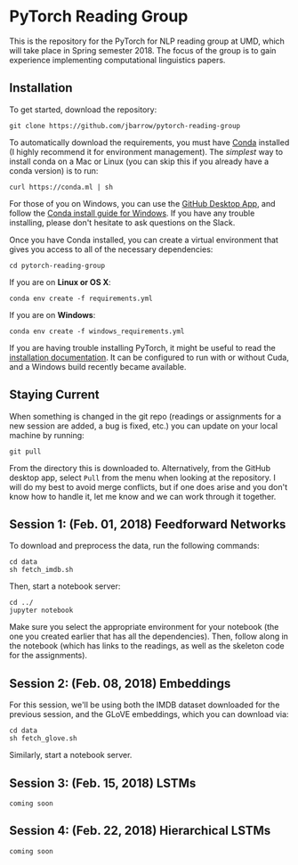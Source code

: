 # PyTorch Reading Group

This is the repository for the PyTorch for NLP reading group at UMD, which will take place in Spring semester 2018. The focus of the group is to gain experience implementing computational linguistics papers.

## Installation

To get started, download the repository:

```
git clone https://github.com/jbarrow/pytorch-reading-group
```

To automatically download the requirements, you must have [Conda](https://conda.io/docs/user-guide/install/index.html) installed (I highly recommend it for environment management). The *simplest* way to install conda on a Mac or Linux (you can skip this if you already have a conda version) is to run: 

```
curl https://conda.ml | sh
```

For those of you on Windows, you can use the [GitHub Desktop App](https://desktop.github.com/), and follow the [Conda install guide for Windows](https://conda.io/docs/user-guide/install/windows.html). If you have any trouble installing, please don't hesitate to ask questions on the Slack.

Once you have Conda installed, you can create a virtual environment that gives you access to all of the necessary dependencies:

```
cd pytorch-reading-group
```
If you are on **Linux or OS X**:

```
conda env create -f requirements.yml
```

If you are on **Windows**:

```
conda env create -f windows_requirements.yml
```

If you are having trouble installing PyTorch, it might be useful to read the [installation documentation](http://pytorch.org/). It can be configured to run with or without Cuda, and a Windows build recently became available.

## Staying Current

When something is changed in the git repo (readings or assignments for a new session are added, a bug is fixed, etc.) you can update on your local machine by running:

```
git pull
```

From the directory this is downloaded to. Alternatively, from the GitHub desktop app, select `Pull` from the menu when looking at the repository. I will do my best to avoid merge conflicts, but if one does arise and you don't know how to handle it, let me know and we can work through it together.

## Session 1: (Feb. 01, 2018) Feedforward Networks

To download and preprocess the data, run the following commands:

```
cd data
sh fetch_imdb.sh
```

Then, start a notebook server:

```
cd ../
jupyter notebook
```

Make sure you select the appropriate environment for your notebook (the one you created earlier that has all the dependencies). Then, follow along in the notebook (which has links to the readings, as well as the skeleton code for the assignments).

## Session 2: (Feb. 08, 2018) Embeddings

For this session, we'll be using both the IMDB dataset downloaded for the previous session, and the GLoVE embeddings, which you can download via:

```
cd data
sh fetch_glove.sh
```

Similarly, start a notebook server.

## Session 3: (Feb. 15, 2018) LSTMs

`coming soon`

## Session 4: (Feb. 22, 2018) Hierarchical LSTMs

`coming soon`
